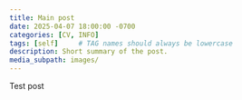 ```yaml
---
title: Main post
date: 2025-04-07 18:00:00 -0700
categories: [CV, INFO]
tags: [self]     # TAG names should always be lowercase
description: Short summary of the post.
media_subpath: images/
---
```


Test post